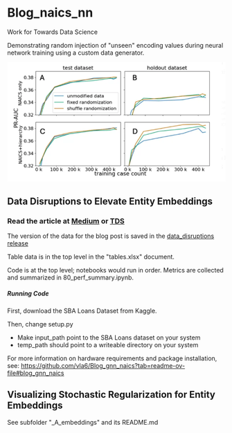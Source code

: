 # Blog_naics_nn
Work for Towards Data Science 

Demonstrating random injection of "unseen" encoding values during neural network training using a custom data generator.  

![Line plots that show that model performance for unseen codes increases drastically with stochastic regularization](https://github.com/vla6/vla6/blob/main/images/Data_Disruptions_Teaser.png)

## Data Disruptions to Elevate Entity Embeddings

### Read the article at [Medium](https://towardsdatascience.com/data-disruptions-to-elevate-entity-embeddings-b1ddf86a3c95) or [TDS](https://towardsdatascience.com/data-disruptions-to-elevate-entity-embeddings-b1ddf86a3c95/)

The version of the data for the blog post is saved in the [data_disruptions release](https://github.com/vla6/Blog_naics_nn/releases/tag/data_disruptions)

Table data is in the top level in the "tables.xlsx" document.

Code is at the top level; notebooks would run in order. Metrics are collected and summarized in 80_perf_summary.ipynb.

##### Running Code

First, download the SBA Loans Dataset from Kaggle.

Then, change setup.py

  * Make input_path point to the SBA Loans dataset on your system
  * temp_path should point to a writeable directory on your system

For more information on hardware requirements and package installation, see: https://github.com/vla6/Blog_gnn_naics?tab=readme-ov-file#blog_gnn_naics


## Visualizing Stochastic Regularization for Entity Embeddings

See subfolder "\_A_embeddings" and its README.md
